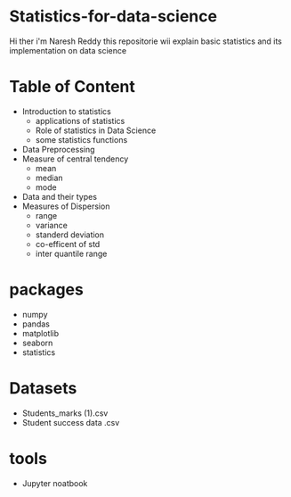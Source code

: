 # Statistics-for-data-science
Hi ther i'm Naresh Reddy this repositorie wii explain basic statistics and its implementation on data science

# Table of Content
- Introduction to statistics
   - applications of statistics
   - Role of statistics in Data Science
   - some statistics functions
- Data Preprocessing
- Measure of central tendency
    - mean
    - median
    - mode
- Data and their types
- Measures of Dispersion
    - range
    - variance
    - standerd deviation
    - co-efficent of std
    - inter quantile range

# packages

- numpy
- pandas
- matplotlib
- seaborn
- statistics

# Datasets
- Students_marks (1).csv
- Student success data .csv
  
# tools 
- Jupyter noatbook

